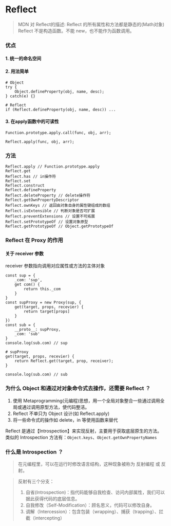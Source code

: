 # Reflect
> MDN 对 Reflect的描述:
> Reflect 的所有属性和方法都是静态的(Math对象)
> Reflect 不是构造函数。不能 new，也不能作为函数调用。

### 优点
#### 1. 统一的命名空间
#### 2. 用法简单
```
# Object
try {
    Object.defineProperty(obj, name, desc);
} catch(e) {}

# Reflect
if (Reflect.defineProperty(obj, name, desc)) ...
```
#### 3. 在apply函数中的可读性
```
Function.prototype.apply.call(func, obj, arr);

Reflect.apply(func, obj, arr);
```

### 方法
```
Reflect.apply // Function.prototype.apply
Reflect.get
Reflect.has // in操作符
Reflect.set
Reflect.construct
Reflect.defineProperty
Reflect.deleteProperty // delete操作符
Reflect.getOwnPropertyDescriptor
Reflect.ownKeys // 返回由对象自身的属性键组成的数组
Reflect.isExtensible // 判断对象是否可扩展
Reflect.preventExtensions // 设置不可拓展
Reflect.setPrototypeOf // 设置对象原型
Reflect.getPrototypeOf // Object.getPrototypeOf
```

### Reflect 在 Proxy 的作用
#### 关于 receiver 参数
receiver 参数指向调用对应属性或方法的主体对象
```
const sup = {
    _com: 'sup',
    get com() {
        return this._com
    }
}
const supProxy = new Proxy(sup, {
    get(target, props, recevier) {
        return target[props]
    }
})
const sub = {
    __proto__: supProxy,
    _com: 'sub'
}
console.log(sub.com) // sup
```
```
# supProxy
get(target, props, recevier) {
    return Reflect.get(target, prop, receiver);
}

console.log(sub.com) // sub
```

### 为什么 Object 和通过对对象命令式去操作，还需要 Reflect ？
1. 使用 Metaprogramming(元编程)思想，用一个全局对象整合一些通过调用全局或通过调用原型方法，使代码整洁。
2. Reflect 不单只为 Object 设计(如 Reflect.apply)
3. 将一些命令式的操作如 delete，in 等使用函数来替代

Reflect 是通过【Introspection】来实现反射，主要用于获取底层原生的方法。
类似的 Introspection 方法有：``Object.keys``、``Object.getOwnPropertyNames``

### 什么是 Introspection ？
> 在元编程里，可以在运行时修改语言结构，这种现象被称为 反射编程 或 反射。

> 反射有三个分支：
> 1. 自省(Introspection)：指代码能够自我检查、访问内部属性，我们可以据此获得代码的底层信息。
> 2. 自我修改（Self-Modification）：顾名思义，代码可以修改自身。
> 3. 调解（Intercession）：包含包装（wrapping）、捕获（trapping）、拦截（intercepting）

